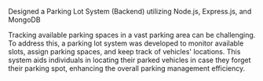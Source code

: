 Designed a Parking Lot System (Backend) utilizing Node.js, Express.js, and MongoDB

Tracking available parking spaces in a vast parking area can be challenging. To address this, a parking lot system was developed to monitor available slots, assign parking spaces, and keep track of vehicles' locations. This system aids individuals in locating their parked vehicles in case they forget their parking spot, enhancing the overall parking management efficiency.
